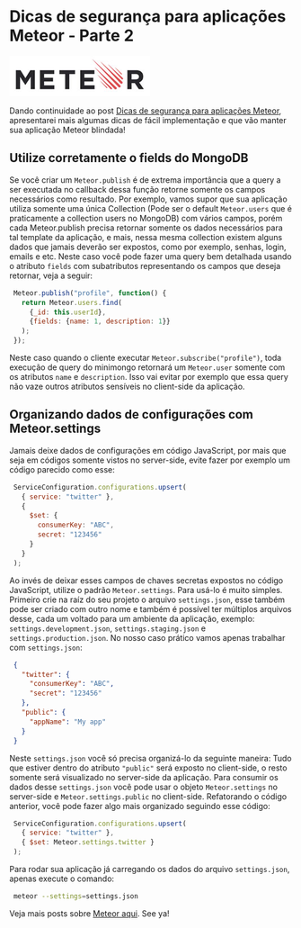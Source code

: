 # Dicas de segurança para aplicações Meteor - Parte 2

![Meteor](../images/meteor-logo.jpg "Meteor")

Dando continuidade ao post [Dicas de segurança para aplicações Meteor]({{site.url}}/dicas-de-seguranca-para-aplicacoes-meteor "Dicas de segurança para aplicações Meteor"), apresentarei mais algumas dicas de fácil implementação e que vão manter sua aplicação Meteor blindada!

## Utilize corretamente o fields do MongoDB

Se você criar um `Meteor.publish` é de extrema importância que a query a ser executada no callback dessa função retorne somente os campos necessários como resultado. Por exemplo, vamos supor que sua aplicação utiliza somente uma única Collection (Pode ser o default `Meteor.users` que é praticamente a collection users no MongoDB) com vários campos, porém cada Meteor.publish precisa retornar somente os dados necessários para tal template da aplicação, e mais, nessa mesma collection existem alguns dados que jamais deverão ser expostos, como por exemplo, senhas, login, emails e etc. Neste caso você pode fazer uma query bem detalhada usando o atributo `fields` com subatributos representando os campos que deseja retornar, veja a seguir:

``` javascript
 Meteor.publish("profile", function() {
   return Meteor.users.find(
     {_id: this.userId},
     {fields: {name: 1, description: 1}}
   );
 });
``` 

Neste caso quando o cliente executar `Meteor.subscribe("profile")`, toda execução de query do minimongo retornará um `Meteor.user` somente com os atributos `name` e `description`. Isso vai evitar por exemplo que essa query não vaze outros atributos sensíveis no client-side da aplicação.

## Organizando dados de configurações com Meteor.settings

Jamais deixe dados de configurações em código JavaScript, por mais que seja em códigos somente vistos no server-side, evite fazer por exemplo um código parecido como esse:

``` javascript
 ServiceConfiguration.configurations.upsert(
   { service: "twitter" },
   {
     $set: {
       consumerKey: "ABC",
       secret: "123456"
     }
   }
 );
``` 

Ao invés de deixar esses campos de chaves secretas expostos no código JavaScript, utilize o padrão `Meteor.settings`. Para usá-lo é muito simples. Primeiro crie na raíz do seu projeto o arquivo `settings.json`, esse também pode ser criado com outro nome e também é possível ter múltiplos arquivos desse, cada um voltado para um ambiente da aplicação, exemplo: `settings.development.json`, `settings.staging.json` e `settings.production.json`. No nosso caso prático vamos apenas trabalhar com `settings.json`:

``` json
 {
   "twitter": {
     "consumerKey": "ABC",
     "secret": "123456"
   },
   "public": {
     "appName": "My app"
   }
 }
``` 

Neste `settings.json` você só precisa organizá-lo da seguinte maneira: Tudo que estiver dentro do atributo `"public"` será exposto no client-side, o resto somente será visualizado no server-side da aplicação. Para consumir os dados desse `settings.json` você pode usar o objeto `Meteor.settings` no server-side e `Meteor.settings.public` no client-side. Refatorando o código anterior, você pode fazer algo mais organizado seguindo esse código:

``` javascript
 ServiceConfiguration.configurations.upsert(
   { service: "twitter" },
   { $set: Meteor.settings.twitter }
 );
``` 

Para rodar sua aplicação já carregando os dados do arquivo `settings.json`, apenas execute o comando:

``` bash
 meteor --settings=settings.json
``` 

Veja mais posts sobre [Meteor aqui]({{site.url}}/meteor). See ya!